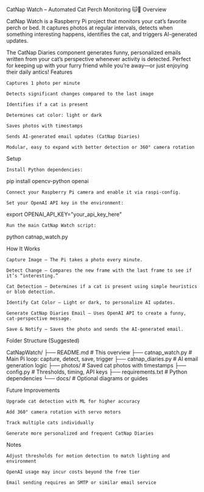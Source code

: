 CatNap Watch – Automated Cat Perch Monitoring 🐱📸
Overview

CatNap Watch is a Raspberry Pi project that monitors your cat’s favorite perch or bed. It captures photos at regular intervals, detects when something interesting happens, identifies the cat, and triggers AI-generated updates.

The CatNap Diaries component generates funny, personalized emails written from your cat’s perspective whenever activity is detected. Perfect for keeping up with your furry friend while you’re away—or just enjoying their daily antics!
Features

    Captures 1 photo per minute

    Detects significant changes compared to the last image

    Identifies if a cat is present

    Determines cat color: light or dark

    Saves photos with timestamps

    Sends AI-generated email updates (CatNap Diaries)

    Modular, easy to expand with better detection or 360° camera rotation

Setup

    Install Python dependencies:

pip install opencv-python openai

    Connect your Raspberry Pi camera and enable it via raspi-config.

    Set your OpenAI API key in the environment:

export OPENAI_API_KEY="your_api_key_here"

    Run the main CatNap Watch script:

python catnap_watch.py

How It Works

    Capture Image – The Pi takes a photo every minute.

    Detect Change – Compares the new frame with the last frame to see if it’s “interesting.”

    Cat Detection – Determines if a cat is present using simple heuristics or blob detection.

    Identify Cat Color – Light or dark, to personalize AI updates.

    Generate CatNap Diaries Email – Uses OpenAI API to create a funny, cat-perspective message.

    Save & Notify – Saves the photo and sends the AI-generated email.

Folder Structure (Suggested)

CatNapWatch/
├── README.md             # This overview
├── catnap_watch.py       # Main Pi loop: capture, detect, save, trigger
├── catnap_diaries.py     # AI email generation logic
├── photos/               # Saved cat photos with timestamps
├── config.py             # Thresholds, timing, API keys
├── requirements.txt      # Python dependencies
└── docs/                 # Optional diagrams or guides

Future Improvements

    Upgrade cat detection with ML for higher accuracy

    Add 360° camera rotation with servo motors

    Track multiple cats individually

    Generate more personalized and frequent CatNap Diaries

Notes

    Adjust thresholds for motion detection to match lighting and environment

    OpenAI usage may incur costs beyond the free tier

    Email sending requires an SMTP or similar email service
